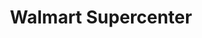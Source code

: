 ---
title: "Walmart Supercenter"
url: /surprise/walmart-supercenter-north-prasada-gateway-avenue/
shop: supermarket
---